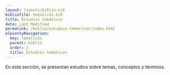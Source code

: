 ```yaml
---
layout: layouts/biblio.njk
bibliofile: tematicos.bib
title: Estudios temáticos
date: Last Modified
permalink: /biblio/estudios-tematicos/index.html
eleventyNavigation:
  key: tematicos
  parent: biblio
  order: 2
  title: Estudios temáticos
---
```

En esta sección, se presentan estudios sobre temas, conceptos y términos.

